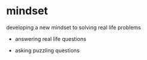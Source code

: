 # mindset
developing a new mindset to solving real life problems
+ answering real life questions
* asking puzzling questions
